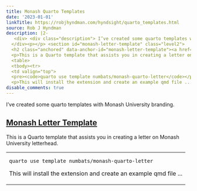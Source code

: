 ```yaml
---
title: Monash Quarto Templates
date: '2023-01-01'
linkTitle: https://robjhyndman.com/hyndsight/quarto_templates.html
source: Rob J Hyndman
description: |2-
   <div> <div class="description"> I’ve created some quarto templates with Monash University branding. </div>
  </div><p></p> <section id="monash-letter-template" class="level2">
  <h2 class="anchored" data-anchor-id="monash-letter-template"><a href="https://github.com/numbats/monash-quarto-letter">Monash Letter Template</a></h2>
  <p>This is a Quarto template that assists you in creating a letter on Monash University letterhead.</p>
  <table>
  <tbody><tr>
  <td valign="top">
  <pre><code>quarto use template numbats/monash-quarto-letter</code></pre>
  <p>This will install the extension and create an example qmd file ...
disable_comments: true
---
```

 <div> <div class="description"> I’ve created some quarto templates with Monash University branding. </div>
</div><p></p> <section id="monash-letter-template" class="level2">
<h2 class="anchored" data-anchor-id="monash-letter-template"><a href="https://github.com/numbats/monash-quarto-letter">Monash Letter Template</a></h2>
<p>This is a Quarto template that assists you in creating a letter on Monash University letterhead.</p>
<table>
<tbody><tr>
<td valign="top">
<pre><code>quarto use template numbats/monash-quarto-letter</code></pre>
<p>This will install the extension and create an example qmd file ...
